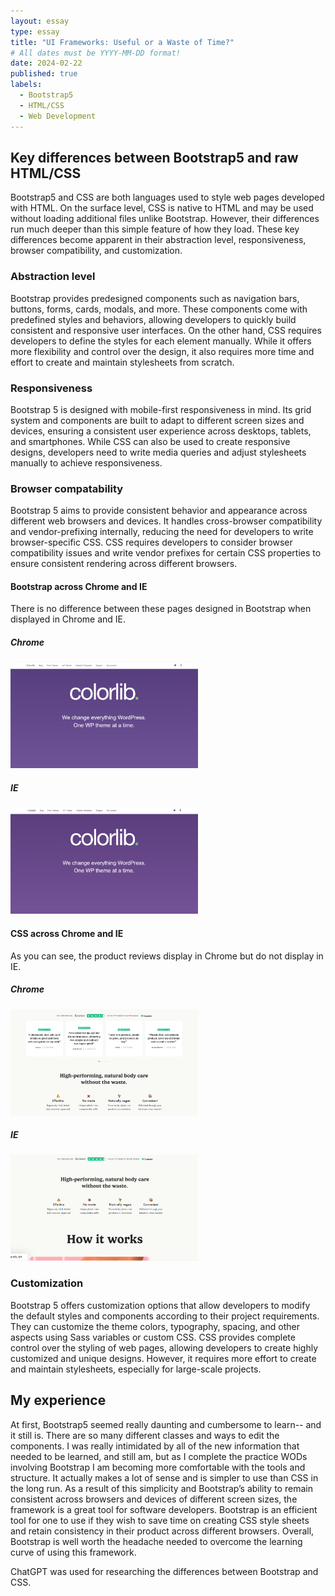 ```yaml
---
layout: essay
type: essay
title: "UI Frameworks: Useful or a Waste of Time?"
# All dates must be YYYY-MM-DD format!
date: 2024-02-22
published: true
labels:
  - Bootstrap5
  - HTML/CSS
  - Web Development
---
```


## Key differences between Bootstrap5 and raw HTML/CSS

Bootstrap5 and CSS are both languages used to style web pages developed with HTML. On the surface level, CSS is native to HTML and may be used without loading additional files unlike Bootstrap. However, their differences run much deeper than this simple feature of how they load. These key differences become apparent in their abstraction level, responsiveness, browser compatibility, and customization.

### Abstraction level

Bootstrap provides predesigned components such as navigation bars, buttons, forms, cards, modals, and more. These components come with predefined styles and behaviors, allowing developers to quickly build consistent and responsive user interfaces. On the other hand, CSS requires developers to define the styles for each element manually. While it offers more flexibility and control over the design, it also requires more time and effort to create and maintain stylesheets from scratch.

### Responsiveness

Bootstrap 5 is designed with mobile-first responsiveness in mind. Its grid system and components are built to adapt to different screen sizes and devices, ensuring a consistent user experience across desktops, tablets, and smartphones. While CSS can also be used to create responsive designs, developers need to write media queries and adjust stylesheets manually to achieve responsiveness.

### Browser compatability

Bootstrap 5 aims to provide consistent behavior and appearance across different web browsers and devices. It handles cross-browser compatibility and vendor-prefixing internally, reducing the need for developers to write browser-specific CSS. CSS requires developers to consider browser compatibility issues and write vendor prefixes for certain CSS properties to ensure consistent rendering across different browsers.

#### Bootstrap across Chrome and IE
There is no difference between these pages designed in Bootstrap when displayed in Chrome and IE.

##### Chrome

<img width="300px" height="170px" class="rounded float-start pe-4" src="../img/frameworsk/colorlib_chrome.png">

##### IE

<img width="300px" height="170px" class="rounded float-start pe-4" src="../img/frameworsk/colorlib_IE.png">

#### CSS across Chrome and IE

As you can see, the product reviews display in Chrome but do not display in IE.

##### Chrome

<img width="300px" height="170px" class="rounded float-start pe-4" src="../img/frameworsk/wild_chrome.png">

##### IE

<img width="300px" height="170px" class="rounded float-start pe-4" src="../img/frameworsk/wild_IE.png">

### Customization

Bootstrap 5 offers customization options that allow developers to modify the default styles and components according to their project requirements. They can customize the theme colors, typography, spacing, and other aspects using Sass variables or custom CSS. CSS provides complete control over the styling of web pages, allowing developers to create highly customized and unique designs. However, it requires more effort to create and maintain stylesheets, especially for large-scale projects.

## My experience

At first, Bootstrap5 seemed really daunting and cumbersome to learn-- and it still is. There are so many different classes and ways to edit the components. I was really intimidated by all of the new information that needed to be learned, and still am, but as I complete the practice WODs involving Bootstrap I am becoming more comfortable with the tools and structure. It actually makes a lot of sense and is simpler to use than CSS in the long run. As a result of this simplicity and Bootstrap’s ability to remain consistent across browsers and devices of different screen sizes, the framework is a great tool for software developers. Bootstrap is an efficient tool for one to use if they wish to save time on creating CSS style sheets and retain consistency in their product across different browsers. Overall, Bootstrap is well worth the headache needed to overcome the learning curve of using this framework. 

ChatGPT was used for researching the differences between Bootstrap and CSS.
